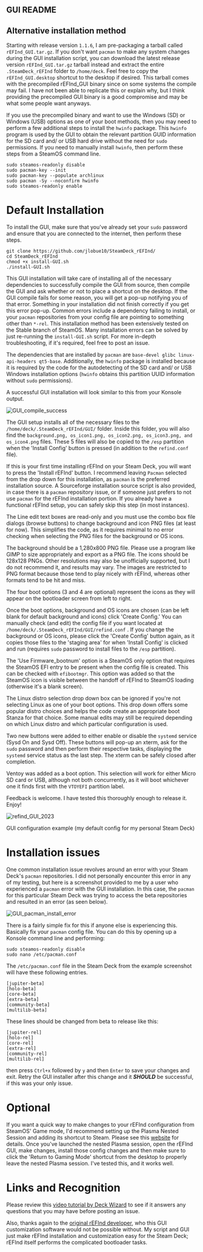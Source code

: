 ## **GUI README**

## **Alternative installation method**

Starting with release version `1.1.6`, I am pre-packaging a tarball called `rEFInd_GUI.tar.gz`. If you don't want `pacman` to make any system changes during the GUI installation script, you can download the latest release version `rEFInd_GUI.tar.gz` tarball instead and extract the entire `.SteamDeck_rEFInd` folder to `/home/deck`. Feel free to copy the `rEFInd_GUI.desktop` shortcut to the desktop if desired. This tarball comes with the precompiled rEFInd_GUI binary since on some systems the compile may fail. I have not been able to replicate this or explain why, but I think providing the precompiled GUI binary is a good compromise and may be what some people want anyways.

If you use the precompiled binary and want to use the Windows (SD) or Windows (USB) options as one of your boot methods, then you may need to perform a few additional steps to install the `hwinfo` package. This `hwinfo` program is used by the GUI to obtain the relevant partition GUID information for the SD card and/ or USB hard drive without the need for `sudo` permissions. If you need to manually install `hwinfo`, then perform these steps from a SteamOS command line.

```
sudo steamos-readonly disable
sudo pacman-key --init
sudo pacman-key --populate archlinux
sudo pacman -Sy --noconfirm hwinfo
sudo steamos-readonly enable
```

# **Default Installation**

To install the GUI, make sure that you've already set your `sudo` password and ensure that you are connected to the internet, then perform these steps.

```
git clone https://github.com/jlobue10/SteamDeck_rEFInd/
cd SteamDeck_rEFInd
chmod +x install-GUI.sh
./install-GUI.sh
```
This GUI installation will take care of installing all of the necessary dependencies to successfully compile the GUI from source, then compile the GUI and ask whether or not to place a shortcut on the desktop. If the GUI compile fails for some reason, you will get a pop-up notifying you of that error. Something in your installation did not finish correctly if you get this error pop-up. Common errors include a dependency failing to install, or your `pacman` repositories from your config file are pointing to something other than `*-rel`. This installation method has been extensively tested on the Stable branch of SteamOS. Many installation errors can be solved by just re-running the `install-GUI.sh` script. For more in-depth troubleshooting, if it's required, feel free to post an issue.

The dependencies that are installed by `pacman` are `base-devel glibc linux-api-headers qt5-base`. Additionally, the `hwinfo` package is installed because it is required by the code for the autodetecting of the SD card and/ or USB Windows installation options (`hwinfo` obtains this partition UUID information without `sudo` permissions).

A successful GUI installation will look similar to this from your Konsole output.

![GUI_compile_success](https://user-images.githubusercontent.com/9971433/217302271-5192bae7-3fea-4ee1-86f0-12bb9e91797b.png)

The GUI setup installs all of the necessary files to the `/home/deck/.SteamDeck_rEFInd/GUI/` folder. Inside this folder, you will also find the `background.png, os_icon1.png, os_icon2.png, os_icon3.png, and os_icon4.png` files. These 5 files will also be copied to the `/esp` partition when the 'Install Config' button is pressed (in addition to the `refind.conf` file).

If this is your first time installing rEFInd on your Steam Deck, you will want to press the 'Install rEFInd' button. I recommend leaving `Pacman` selected from the drop down for this installation, as `pacman` is the preferred installation source. A Sourceforge installation source script is also provided, in case there is a `pacman` repository issue, or if someone just prefers to not use `pacman` for the rEFInd installation portion. If you already have a functional rEFInd setup, you can safely skip this step (in most instances).

The Line edit text boxes are read-only and you must use the combo box file dialogs (browse buttons) to change background and icon PNG files (at least for now). This simplifies the code, as it requires minimal to no error checking when selecting the PNG files for the background or OS icons.

The background should be a 1,280x800 PNG file. Please use a program like GIMP to size appropriately and export as a PNG file. The icons should be 128x128 PNGs. Other resolutions may also be unofficially supported, but I do not recommend it, and results may vary. The images are restricted to PNG format because those tend to play nicely with rEFInd, whereas other formats tend to be hit and miss.

The four boot options (3 and 4 are optional) represent the icons as they will appear on the bootloader screen from left to right.

Once the boot options, background and OS icons are chosen (can be left blank for default background and icons) click 'Create Config.' You can manually check (and edit) the config file if you want located at `/home/deck/.SteamDeck_rEFInd/GUI/refind.conf` . If you change the background or OS icons, please click the 'Create Config' button again, as it copies those files to the 'staging area' for when 'Install Config' is clicked and run (requires `sudo` password to install files to the `/esp` partition).

The 'Use Firmware_bootnum' option is a SteamOS only option that requires the SteamOS EFI entry to be present when the config file is created. This can be checked with `efibootmgr`. This option was added so that the SteamOS icon is visible between the handoff of rEFInd to SteamOS loading (otherwise it's a blank screen).

The Linux distro selection drop down box can be ignored if you're not selecting Linux as one of your boot options. This drop down offers some popular distro choices and helps the code create an appropriate boot Stanza for that choice. Some manual edits may still be required depending on which Linux distro and which particular configuration is used.

Two new buttons were added to either enable or disable the `systemd` service (Sysd On and Sysd Off). These buttons will pop-up an xterm, ask for the `sudo` password and then perform their respective tasks, displaying the `systemd` service status as the last step. The xterm can be safely closed after completion.

Ventoy was added as a boot option. This selection will work for either Micro SD card or USB, although not both concurrently, as it will boot whichever one it finds first with the `VTOYEFI` partition label.

Feedback is welcome. I have tested this thoroughly enough to release it. Enjoy!

![refind_GUI_2023](https://user-images.githubusercontent.com/9971433/222976497-ca58d762-669c-4a4d-9300-0557e95f0b67.png)

GUI configuration example (my default config for my personal Steam Deck)

# **Installation issues**

One common installation issue revolves around an error with your Steam Deck's `pacman` repositories. I did not personally encounter this error in any of my testing, but here is a screenshot provided to me by a user who experienced a `pacman` error with the GUI installation. In this case, the `pacman` for this particular Steam Deck was trying to access the beta repositories and resulted in an error (as seen below).

![GUI_pacman_install_error](https://user-images.githubusercontent.com/9971433/217431768-4ef817eb-b41e-47c7-a61e-69409f8e37ed.jpg)

There is a fairly simple fix for this if anyone else is experiencing this. Basically fix your `pacman` config file. You can do this by opening up a Konsole command line and performing:

```
sudo steamos-readonly disable
sudo nano /etc/pacman.conf
```

The `/etc/pacman.conf` file in the Steam Deck from the example screenshot will have these following entries.

```
[jupiter-beta]
[holo-beta]
[core-beta]
[extra-beta]
[community-beta]
[multilib-beta]
```

These lines should be changed from beta to release like this:

```
[jupiter-rel]
[holo-rel]
[core-rel]
[extra-rel]
[community-rel]
[multilib-rel]
```

then press `Ctrl+x` followed by `y` and then `Enter` to save your changes and exit. Retry the GUI installer after this change and it **_SHOULD_** be successful, if this was your only issue.

# **Optional**

If you want a quick way to make changes to your rEFInd configuration from SteamOS' Game mode, I'd recommend setting up the Plasma Nested Session and adding its shortcut to Steam. Please see this [website](https://gist.github.com/davidedmundson/8e1732b2c8b539fd3e6ab41a65bcab74) for details. Once you've launched the nested Plasma session, open the rEFInd GUI, make changes, install those config changes and then make sure to click the 'Return to Gaming Mode' shortcut from the desktop to properly leave the nested Plasma session. I've tested this, and it works well.

# **Links and Recognition**

Please review this [video tutorial by Deck Wizard](https://www.youtube.com/watch?v=zEpcBWX9K_o) to see if it answers any questions that you may have before posting an issue.

Also, thanks again to the [original rEFInd developer](https://www.rodsbooks.com/refind/), who this GUI customization software would not be possible without. My script and GUI just make rEFInd installation and customization easy for the Steam Deck; rEFInd itself performs the complicated bootloader tasks.
